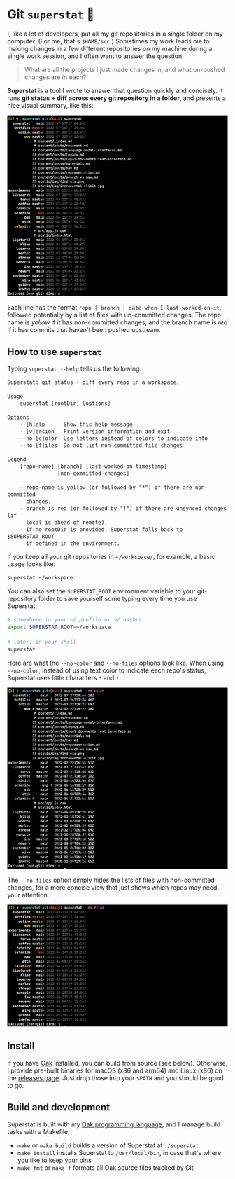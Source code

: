 # Git `superstat` 🎡

I, like a lot of developers, put all my git repositories in a single folder on my computer. (For me, that's `$HOME/src`.) Sometimes my work leads me to making changes in a few different repositories on my machine during a single work session, and I often want to answer the question:

>What are all the projects I just made changes in, and what un-pushed changes are in each?

**Superstat** is a tool I wrote to answer that question quickly and concisely. It runs **git status + diff across every git repository in a folder**, and presents a nice visual summary, like this:

![Superstat output](docs/superstat.png)

Each line has the format `repo | branch | date-when-I-last-worked-on-it`, followed potentially by a list of files with un-committed changes. The repo name is _yellow_ if it has non-committed changes, and the branch name is _red_ if it has commits that haven't been pushed upstream.

## How to use `superstat`

Typing `superstat --help` tells us the following:

```
Superstat: git status + diff every repo in a workspace.

Usage
	superstat [rootDir] [options]

Options
	--[h]elp      Show this help message
	--[v]ersion   Print version information and exit
	--no-[c]olor  Use letters instead of colors to indicate info
	--no-[f]iles  Do not list non-committed file changes

Legend
	[repo-name] [branch] [last-worked-on-timestamp]
	            [non-committed-changes]

	- repo-name is yellow (or followed by "*") if there are non-committed
	  changes.
	- branch is red (or followed by "!") if there are unsynced changes (if
	  local is ahead of remote).
	- If no rootDir is provided, Superstat falls back to $SUPERSTAT_ROOT
	  if defined in the environment.
```

If you keep all your git repositories in `~/workspace/`, for example, a basic usage looks like:

```sh
superstat ~/workspace
```

You can also set the `SUPERSTAT_ROOT` environment variable to your git-repository folder to save yourself some typing every time you use Superstat:

```sh
# somewhere in your ~/.profile or ~/.bashrc
export SUPERSTAT_ROOT=~/workspace

# later, in your shell
superstat
```

Here are what the `--no-color` and `--no-files` options look like. When using `--no-color`, instead of using text color to indicate each repo's status, Superstat uses little characters `*` and `!`.

![Superstat --no-color output](docs/superstat-c.png)

The `--no-files` option simply hides the lists of files with non-committed changes, for a more concise view that just shows which repos may need your attention.

![Superstat --no-files output](docs/superstat-f.png)

## Install

If you have [Oak](https://oaklang.org) installed, you can build from source (see below). Otherwise, I provide pre-built binaries for macOS (x86 and arm64) and Linux (x86) on the [releases page](https://github.com/thesephist/superstat/releases). Just drop those into your `$PATH` and you should be good to go.

## Build and development

Superstat is built with my [Oak programming language](https://oaklang.org), and I manage build tasks with a Makefile.

- `make` or `make build` builds a version of Superstat at `./superstat`
- `make install` installs Superstat to `/usr/local/bin`, in case that's where you like to keep your bins
- `make fmt` or `make f` formats all Oak source files tracked by Git
